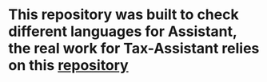 # This repository was built to check different languages for Assistant, the real work for Tax-Assistant relies on this [repository](https://github.com/speco29/Tax-Assistant)

